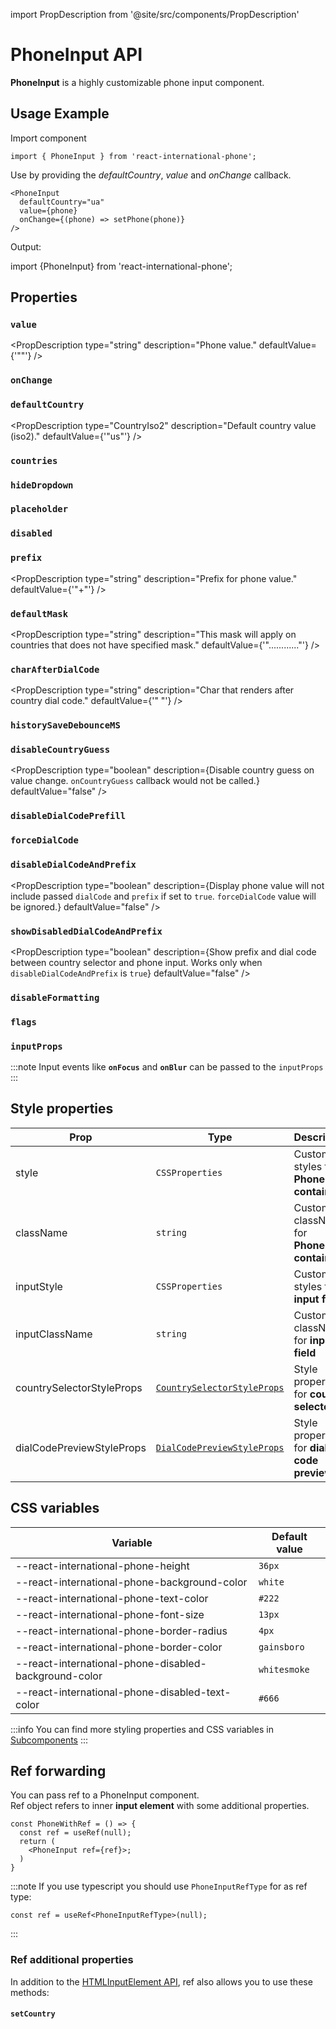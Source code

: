 import PropDescription from '@site/src/components/PropDescription'

# PhoneInput API

**PhoneInput** is a highly customizable phone input component.

## Usage Example

Import component

```tsx
import { PhoneInput } from 'react-international-phone';
```

Use by providing the _defaultCountry_, _value_ and _onChange_ callback.

```tsx
<PhoneInput
  defaultCountry="ua"
  value={phone}
  onChange={(phone) => setPhone(phone)}
/>
```

Output:

import {PhoneInput} from 'react-international-phone';

<PhoneInput defaultCountry="ua" />

## Properties

### `value`

<PropDescription
type="string"
description="Phone value."
defaultValue={'""'}
/>

### `onChange`

<PropDescription
type="(phone: string, country: { country: ParsedCountry, displayValue: string }) => void"
description="Callback that calls on phone change"
defaultValue="undefined"
/>

### `defaultCountry`

<PropDescription
type="CountryIso2"
description="Default country value (iso2)."
defaultValue={'"us"'}
/>

### `countries`

<PropDescription
type="CountryData[]"
description="An array of available countries to select (and guess)"
defaultValue="defaultCountries"
/>

### `hideDropdown`

<PropDescription
type="boolean"
description="Hide the dropdown icon. Make country selection not accessible."
defaultValue="false"
/>

### `placeholder`

<PropDescription
type="string"
description="Input's placeholder"
defaultValue="undefined"
/>

### `disabled`

<PropDescription
type="boolean"
description="Disable phone input and country selector."
defaultValue="false"
/>

### `prefix`

<PropDescription
type="string"
description="Prefix for phone value."
defaultValue={'"+"'}
/>

### `defaultMask`

<PropDescription
type="string"
description="This mask will apply on countries that does not have specified mask."
defaultValue={'"............"'}
/>

### `charAfterDialCode`

<PropDescription
type="string"
description="Char that renders after country dial code."
defaultValue={'" "'}
/>

### `historySaveDebounceMS`

<PropDescription
type="number"
description="Save value to history if there were not any changes in provided milliseconds timeslot. Undo/redo (ctrl+z/ctrl+shift+z) works only with values that are saved in history"
defaultValue="200"
/>

### `disableCountryGuess`

<PropDescription
type="boolean"
description={<span>Disable country guess on value change. <code>onCountryGuess</code> callback would not be called.</span>}
defaultValue="false"
/>

### `disableDialCodePrefill`

<PropDescription
type="boolean"
description="Disable dial code prefill on initialization. Dial code prefill works only when empty phone value have been provided."
defaultValue="false"
/>

### `forceDialCode`

<PropDescription
type="boolean"
description="Always display the dial code. Dial code can't be removed/changed by keyboard events, but it can be changed by pasting another country phone value."
defaultValue="false"
/>

### `disableDialCodeAndPrefix`

<PropDescription
type="boolean"
description={<span>Display phone value will not include passed <code>dialCode</code> and <code>prefix</code> if set to <code>true</code>. <code>forceDialCode</code> value will be ignored.</span>}
defaultValue="false"
/>

### `showDisabledDialCodeAndPrefix`

<PropDescription
type="boolean"
description={<span>Show prefix and dial code between country selector and phone input. Works only when <code>disableDialCodeAndPrefix</code> is <code>true</code></span>}
defaultValue="false"
/>

### `disableFormatting`

<PropDescription
type="boolean"
description="Disable phone value mask formatting. All formatting characters will not be displayed, but the mask length will be preserved."
defaultValue="false"
/>

### `flags`

<PropDescription
type="CustomFlagImage[]"
description="Custom flag URLs array"
defaultValue="undefined"
/>

### `inputProps`

<PropDescription
type="InputHTMLAttributes"
description="Default input component props"
defaultValue="undefined"
/>

:::note
Input events like **`onFocus`** and **`onBlur`** can be passed to the `inputProps`
:::

## Style properties

| Prop                      | Type                                                                                | Description                                   |
| ------------------------- | ----------------------------------------------------------------------------------- | --------------------------------------------- |
| style                     | `CSSProperties`                                                                     | Custom styles for **PhoneInput container**    |
| className                 | `string`                                                                            | Custom className for **PhoneInput container** |
| inputStyle                | `CSSProperties`                                                                     | Custom styles for **input field**             |
| inputClassName            | `string`                                                                            | Custom className for **input field**          |
| countrySelectorStyleProps | [`CountrySelectorStyleProps`](/docs/Subcomponents%20API/CountrySelector#properties) | Style properties for **country selector**     |
| dialCodePreviewStyleProps | [`DialCodePreviewStyleProps`](/docs/Subcomponents%20API/DialCodePreview#properties) | Style properties for **dial code preview**    |

## CSS variables

| Variable                                              | Default value |
| ----------------------------------------------------- | ------------- |
| --react-international-phone-height                    | `36px`        |
| --react-international-phone-background-color          | `white`       |
| --react-international-phone-text-color                | `#222`        |
| --react-international-phone-font-size                 | `13px`        |
| --react-international-phone-border-radius             | `4px `        |
| --react-international-phone-border-color              | `gainsboro`   |
| --react-international-phone-disabled-background-color | `whitesmoke`  |
| --react-international-phone-disabled-text-color       | `#666`        |

:::info
You can find more styling properties and CSS variables in [Subcomponents](/docs/subcomponents%20API/)
:::

## Ref forwarding

You can pass ref to a PhoneInput component.<br/>
Ref object refers to inner **input element** with some additional properties.

```tsx
const PhoneWithRef = () => {
  const ref = useRef(null);
  return (
    <PhoneInput ref={ref}>;
  )
}
```

:::note
If you use typescript you should use `PhoneInputRefType` for as ref type:

```tsx
const ref = useRef<PhoneInputRefType>(null);
```

:::

### Ref additional properties

In addition to the [HTMLInputElement API](https://developer.mozilla.org/en-US/docs/Web/API/HTMLInputElement), ref also allows you to use these methods:

#### `setCountry`

<PropDescription
type="(iso2: CountryIso2) => void"
description="Set some country value (works same as country selector country item click handler)"
/>
